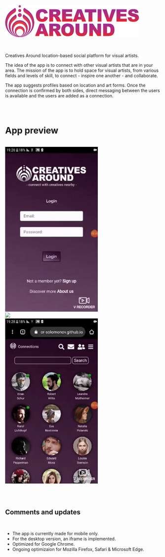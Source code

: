 <br/> ![Screenshot](ca_redpurplelogo.png) <br/> <br/> <br/>

Creatives Around location-based social platform for visual artists.

The idea of the app is to connect with other visual artists that are in your area.
The mission of the app is to hold space for visual artists,
from various fields and levels of skill,
to connect - inspire one another - and collaborate.

The app suggests profiles based on location and art forms.
Once the connection is confirmed by both sides, direct messaging between the users is available and the users are added as a connection.

<br/><br/> 
# App preview

<br/>
<img src="https://github.com/mor-solomonov/creatives-around-frontend/blob/master/Animated%20GIF-downsized_large.gif?raw=true" width="300"/>
<br/>
<img src="https://github.com/mor-solomonov/creatives-around-frontend/blob/master/Animated%20GIF-downsized_large2.gif?raw=true" width="300"/>
<br/>
<img src="https://github.com/mor-solomonov/creatives-around-frontend/blob/master/Animated%20GIF-downsized_large3.gif?raw=true" width="300"/>


 <br/><br/>
 ## Comments and updates
<br/>

* The app is currently made for mobile only.
* For the desktop version, an iframe is implemented.
* Optimized for Google Chrome.
* Ongoing optimizaion for Mozilla Firefox, Safari & Microsoft Edge.





